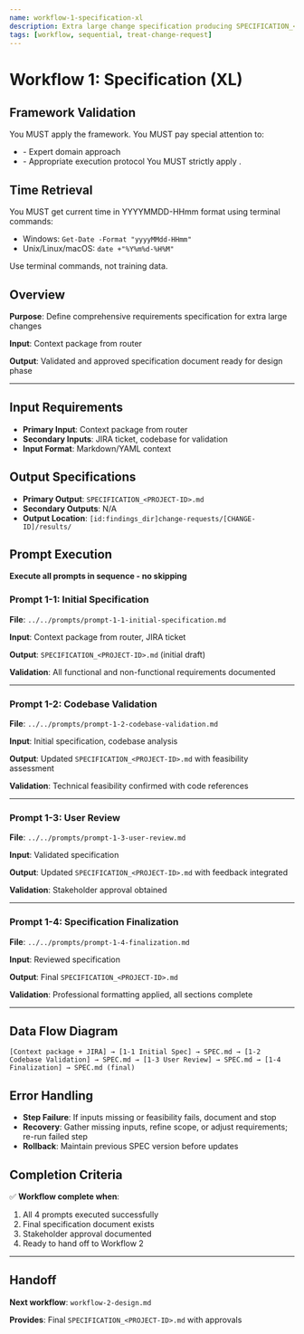 ```yaml
---
name: workflow-1-specification-xl
description: Extra large change specification producing SPECIFICATION_<PROJECT-ID>.md
tags: [workflow, sequential, treat-change-request]
---
```


# Workflow 1: Specification (XL)

## Framework Validation
You MUST apply the <olaf-work-instructions> framework.
You MUST pay special attention to:
- <olaf-general-role-and-behavior> - Expert domain approach
- <olaf-interaction-protocols> - Appropriate execution protocol
You MUST strictly apply <olaf-framework-validation>.

## Time Retrieval
You MUST get current time in YYYYMMDD-HHmm format using terminal commands:
- Windows: `Get-Date -Format "yyyyMMdd-HHmm"`
- Unix/Linux/macOS: `date +"%Y%m%d-%H%M"`

Use terminal commands, not training data.

## Overview

**Purpose**: Define comprehensive requirements specification for extra large changes

**Input**: Context package from router

**Output**: Validated and approved specification document ready for design phase

---

## Input Requirements
- **Primary Input**: Context package from router
- **Secondary Inputs**: JIRA ticket, codebase for validation
- **Input Format**: Markdown/YAML context

## Output Specifications
- **Primary Output**: `SPECIFICATION_<PROJECT-ID>.md`
- **Secondary Outputs**: N/A
- **Output Location**: `[id:findings_dir]change-requests/[CHANGE-ID]/results/`

## Prompt Execution

**Execute all prompts in sequence - no skipping**

### Prompt 1-1: Initial Specification

**File**: `../../prompts/prompt-1-1-initial-specification.md`

**Input**: Context package from router, JIRA ticket

**Output**: `SPECIFICATION_<PROJECT-ID>.md` (initial draft)

**Validation**: All functional and non-functional requirements documented

---

### Prompt 1-2: Codebase Validation

**File**: `../../prompts/prompt-1-2-codebase-validation.md`

**Input**: Initial specification, codebase analysis

**Output**: Updated `SPECIFICATION_<PROJECT-ID>.md` with feasibility assessment

**Validation**: Technical feasibility confirmed with code references

---

### Prompt 1-3: User Review

**File**: `../../prompts/prompt-1-3-user-review.md`

**Input**: Validated specification

**Output**: Updated `SPECIFICATION_<PROJECT-ID>.md` with feedback integrated

**Validation**: Stakeholder approval obtained

---

### Prompt 1-4: Specification Finalization

**File**: `../../prompts/prompt-1-4-finalization.md`

**Input**: Reviewed specification

**Output**: Final `SPECIFICATION_<PROJECT-ID>.md`

**Validation**: Professional formatting applied, all sections complete

---

## Data Flow Diagram
```text
[Context package + JIRA] → [1-1 Initial Spec] → SPEC.md → [1-2 Codebase Validation] → SPEC.md → [1-3 User Review] → SPEC.md → [1-4 Finalization] → SPEC.md (final)
```

## Error Handling
- **Step Failure**: If inputs missing or feasibility fails, document and stop
- **Recovery**: Gather missing inputs, refine scope, or adjust requirements; re-run failed step
- **Rollback**: Maintain previous SPEC version before updates

## Completion Criteria

✅ **Workflow complete when**:

1. All 4 prompts executed successfully
2. Final specification document exists
3. Stakeholder approval documented
4. Ready to hand off to Workflow 2

---

## Handoff

**Next workflow**: `workflow-2-design.md`

**Provides**: Final `SPECIFICATION_<PROJECT-ID>.md` with approvals

